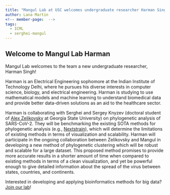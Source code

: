 ```yaml
---
title: "Mangul Lab at USC welcomes undergraduate researcher Harman Singh"
author: Lana Martin
<!-- member-page:  -->
tags:
  - ICML
  - serghei-mangul
---
```


## Welcome to Mangul Lab Harman

Mangul Lab welcomes to the team a new undergraduate researcher, Harman Singh!

Harman is an Electrical Engineering sophomore at the Indian Institute of Technology Delhi, where he pursues his diverse interests in computer science, biology, and electrical engineering. Harman is studying to use mathematical models and machine learning to understand biomedical data and provide better data-driven solutions as an aid to the healthcare sector.

Harman is collaborating with Serghei and Sergey Knyzev (doctoral student of [Alex Zelikovsky](https://alan.cs.gsu.edu/NGS/?q=node/8) at Georgia State University) on phylogenetic analysis of SARS-CoV-2. They will be benchmarking the existing SOTA methods for phylogenetic analysis (e.g., [Nextstrain](https://nextstrain.org/)), which will determine the limitations of existing methods in terms of visualization and scalability. Harman will participate in the ongoing collaboration between Zelikovsky and Mangul in developing a new method of phylogenetic clustering which will be robust and scalable for a large dataset. This proposed method promises to provide more accurate results in a shorter amount of time when compared to existing methods in terms of a clean visualization, and yet be powerful enough to give detailed information about the spread of the virus between states, countries, and continents.

Interested in developing and applying bioinformatics methods for big data? [Join our lab](http://www.sergheimangul.com/opportunities)!


